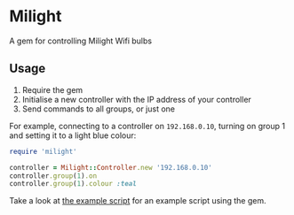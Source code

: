 Milight
=======
A gem for controlling Milight Wifi bulbs

Usage
-----
1. Require the gem
2. Initialise a new controller with the IP address of your controller
3. Send commands to all groups, or just one

For example, connecting to a controller on `192.168.0.10`, turning on group 1 and setting it to a light blue colour:

```Ruby
require 'milight'

controller = Milight::Controller.new '192.168.0.10'
controller.group(1).on
controller.group(1).colour :teal
```

Take a look at [the example script](bin/example) for an example script using the gem.
